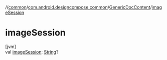 //[common](../../../index.md)/[com.android.designcompose.common](../index.md)/[GenericDocContent](index.md)/[imageSession](image-session.md)

# imageSession

[jvm]\
val [imageSession](image-session.md): [String](https://kotlinlang.org/api/latest/jvm/stdlib/kotlin/-string/index.html)?
